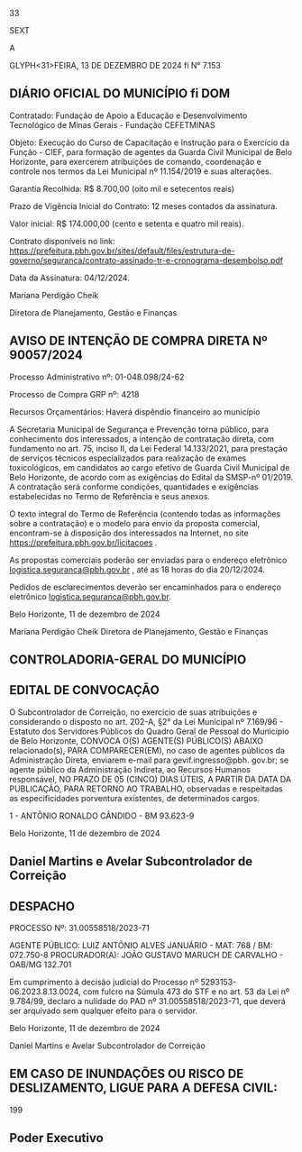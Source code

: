 <!-- image -->

33

SEXT

A

GLYPH<31>FEIRA, 13 DE DEZEMBRO DE 2024 fi N° 7.153

## DIÁRIO OFICIAL DO MUNICÍPIO fi DOM

Contratado: Fundação de Apoio a Educação e Desenvolvimento Tecnológico de Minas Gerais - Fundação CEFETMINAS

Objeto: Execução do Curso de Capacitação e Instrução para o Exercício da Função - CIEF, para formação de agentes da Guarda Civil Municipal de Belo Horizonte, para exercerem atribuições de comando, coordenação e controle nos termos da Lei Municipal nº 11.154/2019 e suas alterações.

Garantia Recolhida: R$ 8.700,00 (oito mil e setecentos reais)

Prazo de Vigência Inicial do Contrato: 12 meses contados da assinatura.

Valor inicial: R$ 174.000,00 (cento e setenta e quatro mil reais).

Contrato disponíveis no link: https://prefeitura.pbh.gov.br/sites/default/files/estrutura-de-governo/seguranca/contrato-assinado-tr-e-cronograma-desembolso.pdf

Data da Assinatura: 04/12/2024.

Mariana Perdigão Cheik

Diretora de Planejamento, Gestão e Finanças

## AVISO DE INTENÇÃO DE COMPRA DIRETA Nº 90057/2024

Processo Administrativo nº: 01-048.098/24-62

Processo de Compra GRP nº: 4218

Recursos Orçamentários: Haverá dispêndio financeiro ao município

A Secretaria Municipal de Segurança e Prevenção torna público, para conhecimento dos interessados, a intenção de contratação direta, com fundamento no art. 75, inciso II, da Lei Federal 14.133/2021, para prestação de serviços técnicos especializados para realização de exames toxicológicos, em candidatos ao cargo efetivo de Guarda Civil Municipal de Belo Horizonte, de acordo com as exigências do Edital da SMSP-nº 01/2019. A contratação será conforme condições, quantidades e exigências estabelecidas no Termo de Referência e seus anexos.

O texto integral do Termo de Referência (contendo todas as informações sobre a contratação) e o modelo para envio da proposta comercial, encontram-se à disposição dos interessados na Internet, no site https://prefeitura.pbh.gov.br/licitacoes .

As propostas comerciais poderão ser enviadas para o endereço eletrônico logistica.seguranca@pbh.gov.br , até as 18 horas do dia 20/12/2024.

Pedidos de esclarecimentos deverão ser encaminhados para o endereço eletrônico logistica.seguranca@pbh.gov.br.

Belo Horizonte, 11 de dezembro de 2024

Mariana Perdigão Cheik Diretora de Planejamento, Gestão e Finanças

## CONTROLADORIA-GERAL DO MUNICÍPIO

## EDITAL DE CONVOCAÇÃO

O Subcontrolador de Correição, no exercício de suas atribuições e considerando o disposto no art. 202-A, §2° da Lei Municipal nº 7.169/96 - Estatuto dos Servidores Públicos do Quadro Geral de Pessoal do Município de Belo Horizonte, CONVOCA O(S) AGENTE(S) PÚBLICO(S) ABAIXO relacionado(s), PARA COMPARECER(EM), no caso de agentes públicos da Administração Direta, enviarem e-mail para gevif.ingresso@pbh. gov.br; se agente público da Administração Indireta, ao Recursos Humanos responsável, NO PRAZO DE 05 (CINCO) DIAS ÚTEIS, A PARTIR DA DATA DA PUBLICAÇÃO, PARA RETORNO AO TRABALHO, observadas e respeitadas as especificidades porventura existentes, de determinados cargos.

1 - ANTÔNIO RONALDO CÂNDIDO - BM 93.623-9

Belo Horizonte, 11 de dezembro de 2024

## Daniel Martins e Avelar Subcontrolador de Correição

## DESPACHO

PROCESSO Nº: 31.00558518/2023-71

AGENTE PÚBLICO: LUIZ ANTÔNIO ALVES JANUÁRIO - MAT: 768 / BM: 072.750-8 PROCURADOR(A): JOÃO GUSTAVO MARUCH DE CARVALHO - OAB/MG 132.701

Em cumprimento à decisão judicial do Processo nº 5293153-06.2023.8.13.0024, com fulcro na Súmula 473 do STF e no art. 53 da Lei nº 9.784/99, declaro a nulidade do PAD nº 31.00558518/2023-71, que deverá ser arquivado sem qualquer efeito para o servidor.

Belo Horizonte, 11 de dezembro de 2024

Daniel Martins e Avelar Subcontrolador de Correição

<!-- image -->

## EM CASO DE INUNDAÇÕES OU RISCO DE DESLIZAMENTO, LIGUE PARA A DEFESA CIVIL:

<!-- image -->

199

## Poder Executivo

<!-- image -->